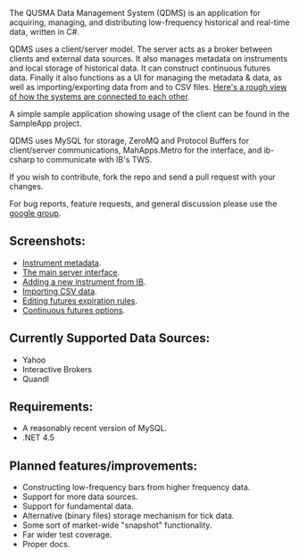 The QUSMA Data Management System (QDMS) is an application for acquiring, managing, and distributing low-frequency historical and real-time data, written in C#. 

QDMS uses a client/server model. The server acts as a broker between clients and external data sources. It also manages metadata on instruments and local storage of historical data. It can construct continuous futures data. Finally it also functions as a UI for managing the metadata & data, as well as importing/exporting data from and to CSV files. [Here's a rough view of how the systems are connected to each other](http://i.imgur.com/qUWlpj7.png).

A simple sample application showing usage of the client can be found in the SampleApp project.

QDMS uses MySQL for storage, ZeroMQ and Protocol Buffers for client/server communications, MahApps.Metro for the interface, and ib-csharp to communicate with IB's TWS.

If you wish to contribute, fork the repo and send a pull request with your changes.

For bug reports, feature requests, and general discussion please use the [google group](https://groups.google.com/forum/#!forum/qusma-data-management-system).

Screenshots:
------------------------
* [Instrument metadata](http://i.imgur.com/GXw8amN.png).
* [The main server interface](http://i.imgur.com/i985ZUW.png).
* [Adding a new instrument from IB](http://i.imgur.com/HGPsoK5.png).
* [Importing CSV data](http://i.imgur.com/en6kDo1.png).
* [Editing futures expiration rules](http://i.imgur.com/WvKkb4x.png).
* [Continuous futures options](http://i.imgur.com/47VuXmH.png).

Currently Supported Data Sources:
------------------------
* Yahoo
* Interactive Brokers
* Quandl

Requirements:
------------------------
* A reasonably recent version of MySQL.
* .NET 4.5

Planned features/improvements:
------------------------
* Constructing low-frequency bars from higher frequency data.
* Support for more data sources.
* Support for fundamental data.
* Alternative (binary files) storage mechanism for tick data.
* Some sort of market-wide "snapshot" functionality.
* Far wider test coverage.
* Proper docs.